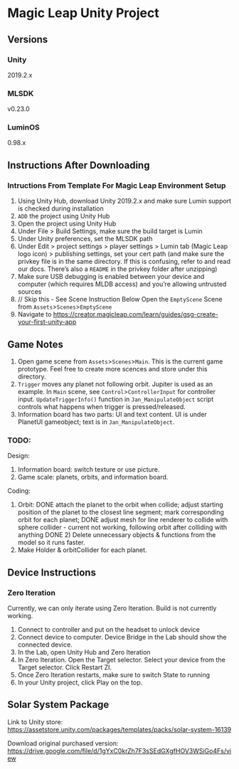 # Magic Leap Unity Project 

## Versions

### Unity

2019.2.x

### MLSDK

v0.23.0

### LuminOS

0.98.x

## Instructions After Downloading
### Intructions From Template For Magic Leap Environment Setup
1) Using Unity Hub, download Unity 2019.2.x and make sure Lumin support is checked during installation
2) `ADD` the project using Unity Hub
3) Open the project using Unity Hub
4) Under File > Build Settings, make sure the build target is Lumin
5) Under Unity preferences, set the MLSDK path
6) Under Edit > project settings > player settings > Lumin tab (Magic Leap logo icon) > publishing settings, set your cert path (and make sure the privkey file is in the same directory. If this is confusing, refer to and read our docs. There’s also a `README` in the privkey folder after unzipping)
7) Make sure USB debugging is enabled between your device and computer (which requires MLDB access) and you’re allowing untrusted sources
8) // Skip this - See Scene Instruction Below Open the `EmptyScene` Scene from `Assets`>`Scenes`>`EmptyScene`
9) Navigate to https://creator.magicleap.com/learn/guides/gsg-create-your-first-unity-app

## Game Notes
1) Open game scene from `Assets`>`Scenes`>`Main`. This is the current game prototype. Feel free to create more scences and store under this directory.
2) `Trigger` moves any planet not following orbit. Jupiter is used as an example. In `Main` scene, see `Control`>`ControllerInput` for controller input. `UpdateTriggerInfo()` function in `Jan_ManipulateObject` script controls what happens when trigger is pressed/released.
3) Information board has two parts: UI and text content. UI is under PlanetUI gameobject; text is in `Jan_ManipulateObject`.

### TODO:
Design:
1) Information board: switch texture or use picture.
2) Game scale: planets, orbits, and information board.

Coding:
1) Orbit: 
    DONE attach the planet to the orbit when collide;
    adjust starting position of the planet to the closest line segment;
    mark corresponding orbit for each planet;
    DONE adjust mesh for line renderer to collide with sphere collider - current not working, following orbit after colliding with anything
DONE 2) Delete unnecessary objects & functions from the model so it runs faster.
3) Make Holder & orbitCollider for each planet.

## Device Instructions

### Zero Iteration
Currently, we can only iterate using Zero Iteration. Build is not currently working.

1) Connect to controller and put on the headset to unlock device
2) Connect device to computer. Device Bridge in the Lab should show the connected device.
3) In the Lab, open Unity Hub and Zero Iteration
4) In Zero Iteration. Open the Target selector. Select your device from the Target selector. Click Restart ZI.
5) Once Zero Iteration restarts, make sure to switch State to running
6) In your Unity project, click Play on the top.

## Solar System Package
Link to Unity store: https://assetstore.unity.com/packages/templates/packs/solar-system-16139

Download original purchased version: https://drive.google.com/file/d/1gYxC0krZh7F3sSEdGXgfHOV3WSiGo4Fs/view
